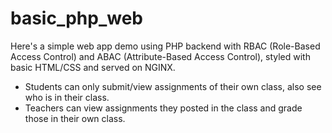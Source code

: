 # basic_php_web
Here's a simple web app demo using PHP backend with RBAC (Role-Based Access Control) and ABAC (Attribute-Based Access Control), styled with basic HTML/CSS and served on NGINX.

- Students can only submit/view assignments of their own class, also see who is in their class.
- Teachers can view assignments they posted in the class and grade those in their own class.
